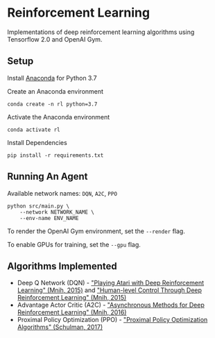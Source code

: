 # Reinforcement Learning

Implementations of deep reinforcement learning algorithms using Tensorflow 2.0 and OpenAI Gym.

## Setup

Install [Anaconda](https://www.anaconda.com/distribution) for Python 3.7

Create an Anaconda environment
 ```
 conda create -n rl python=3.7
 ```

Activate the Anaconda environment
```
conda activate rl
```

Install Dependencies
```
pip install -r requirements.txt
```

## Running An Agent

Available network names: `DQN`, `A2C`, `PPO`

```
python src/main.py \
    --network NETWORK_NAME \
    --env-name ENV_NAME
```

To render the OpenAI Gym environment, set the `--render` flag.

To enable GPUs for training, set the `--gpu` flag.

## Algorithms Implemented

* Deep Q Network (DQN) - ["Playing Atari with Deep Reinforcement Learning" (Mnih, 2015)](https://www.cs.toronto.edu/~vmnih/docs/dqn.pdf) and ["Human-level Control Through Deep Reinforcement Learning" (Mnih, 2015)](https://www.nature.com/articles/nature14236)
* Advantage Actor Critic (A2C) - ["Asynchronous Methods for Deep Reinforcement Learning" (Mnih, 2016)](https://arxiv.org/abs/1602.01783)
* Proximal Policy Optimization (PPO) - ["Proximal Policy Optimization Algorithms" (Schulman, 2017)](https://arxiv.org/abs/1707.06347)

